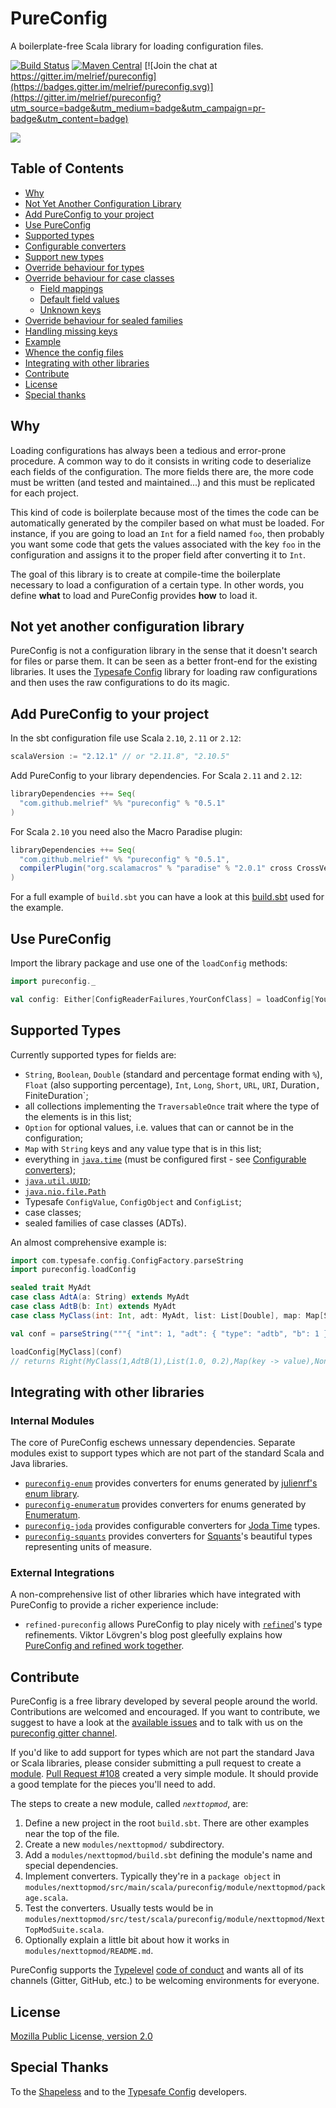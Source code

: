 # PureConfig

A boilerplate-free Scala library for loading configuration files.

[![Build Status](https://travis-ci.org/melrief/pureconfig.svg?branch=master)](https://travis-ci.org/melrief/pureconfig)
[![Maven Central](https://maven-badges.herokuapp.com/maven-central/com.github.melrief/pureconfig_2.11/badge.svg)](https://maven-badges.herokuapp.com/maven-central/com.github.melrief/pureconfig_2.11)
[![Join the chat at https://gitter.im/melrief/pureconfig](https://badges.gitter.im/melrief/pureconfig.svg)](https://gitter.im/melrief/pureconfig?utm_source=badge&utm_medium=badge&utm_campaign=pr-badge&utm_content=badge)

![](http://i.imgur.com/S5QUS8c.gif)


## Table of Contents

- [Why](#why)
- [Not Yet Another Configuration Library](#not-yet-another-configuration-library)
- [Add PureConfig to your project](#add-pureconfig-to-your-project)
- [Use PureConfig](#use-pureconfig)
- [Supported types](#supported-types)
- [Configurable converters](core/docs/configurable-converters.md)
- [Support new types](core/docs/support-new-types.md)
- [Override behaviour for types](core/docs/override-behaviour-for-types.md)
- [Override behaviour for case classes](core/docs/override-behaviour-for-case-classes.md)
  - [Field mappings](core/docs/override-behaviour-for-case-classes.md#field-mappings)
  - [Default field values](core/docs/override-behaviour-for-case-classes.md#default-field-values)
  - [Unknown keys](core/docs/override-behaviour-for-case-classes.md#unknown-keys)
- [Override behaviour for sealed families](core/docs/override-behaviour-for-sealed-families.md)
- [Handling missing keys](core/docs/handling-missing-keys.md)
- [Example](core/docs/example.md)
- [Whence the config files](core/docs/whence-the-config-files.md)
- [Integrating with other libraries](#integrating-with-other-libraries)
- [Contribute](#contribute)
- [License](#license)
- [Special thanks](#special-thanks)


## Why

Loading configurations has always been a tedious and error-prone procedure. A common way to do it
consists in writing code to deserialize each fields of the configuration. The more fields there are,
the more code must be written (and tested and maintained...) and this must be replicated for each project.

This kind of code is boilerplate because most of the times the code can be automatically generated by
the compiler based on what must be loaded. For instance, if you are going to load an `Int` for a field
named `foo`, then probably you want some code that gets the values associated with the key `foo` in
the configuration and assigns it to the proper field after converting it to `Int`.

The goal of this library is to create at compile-time the boilerplate necessary to load a configuration of a
certain type. In other words, you define **what** to load and PureConfig provides **how** to load it.


## Not yet another configuration library

PureConfig is not a configuration library in the sense that it doesn't search for files or parse them.
It can be seen as a better front-end for the existing libraries.
It uses the [Typesafe Config][typesafe-config] library for loading raw configurations and then
uses the raw configurations to do its magic.


## Add PureConfig to your project

In the sbt configuration file use Scala `2.10`, `2.11` or `2.12`:

```scala
scalaVersion := "2.12.1" // or "2.11.8", "2.10.5"
```

Add PureConfig to your library dependencies. For Scala `2.11` and `2.12`:

```scala
libraryDependencies ++= Seq(
  "com.github.melrief" %% "pureconfig" % "0.5.1"
)
```

For Scala `2.10` you need also the Macro Paradise plugin:

```scala
libraryDependencies ++= Seq(
  "com.github.melrief" %% "pureconfig" % "0.5.1",
  compilerPlugin("org.scalamacros" % "paradise" % "2.0.1" cross CrossVersion.full)
)
```

For a full example of `build.sbt` you can have a look at this [build.sbt](https://github.com/melrief/pureconfig/blob/master/example/build.sbt)
used for the example.


## Use PureConfig

Import the library package and use one of the `loadConfig` methods:

```scala
import pureconfig._

val config: Either[ConfigReaderFailures,YourConfClass] = loadConfig[YourConfClass]
```


## Supported Types

Currently supported types for fields are:
- `String`, `Boolean`, `Double` (standard
  and percentage format ending with `%`), `Float` (also supporting percentage),
  `Int`, `Long`, `Short`, `URL`, `URI`, Duration`, `FiniteDuration`;
- all collections implementing the `TraversableOnce` trait where the type of
  the elements is in this list;
- `Option` for optional values, i.e. values that can or cannot be in the configuration;
- `Map` with `String` keys and any value type that is in this list;
- everything in [`java.time`](https://docs.oracle.com/javase/8/docs/api/java/time/package-summary.html) (must be
  configured first - see [Configurable converters](#configurable-converters));
- [`java.util.UUID`](https://docs.oracle.com/javase/8/docs/api/java/util/UUID.html);
- [`java.nio.file.Path`](https://docs.oracle.com/javase/8/docs/api/java/nio/file/Path.html)
- Typesafe `ConfigValue`, `ConfigObject` and `ConfigList`;
- case classes;
- sealed families of case classes (ADTs).

An almost comprehensive example is:

```scala
import com.typesafe.config.ConfigFactory.parseString
import pureconfig.loadConfig

sealed trait MyAdt
case class AdtA(a: String) extends MyAdt
case class AdtB(b: Int) extends MyAdt
case class MyClass(int: Int, adt: MyAdt, list: List[Double], map: Map[String, String], option: Option[String])

val conf = parseString("""{ "int": 1, "adt": { "type": "adtb", "b": 1 }, "list": ["1", "20%"], "map": { "key": "value" } }""")

loadConfig[MyClass](conf)
// returns Right(MyClass(1,AdtB(1),List(1.0, 0.2),Map(key -> value),None))
```


## Integrating with other libraries

### Internal Modules

The core of PureConfig eschews unnessary dependencies. Separate modules exist to support types which are not part of the standard Scala and Java libraries.

- [`pureconfig-enum`](modules/enum/) provides converters for enums generated by [julienrf's enum library](https://github.com/julienrf/enum).
- [`pureconfig-enumeratum`](modules/enumeratum/) provides converters for enums generated by [Enumeratum](https://github.com/lloydmeta/enumeratum).
- [`pureconfig-joda`](modules/joda/) provides configurable converters for [Joda Time](http://www.joda.org/joda-time/) types.
- [`pureconfig-squants`](modules/squants/) provides converters for [Squants](http://www.squants.com/)'s beautiful types representing units of measure.

### External Integrations

A non-comprehensive list of other libraries which have integrated with PureConfig to provide a richer experience include:

- `refined-pureconfig` allows PureConfig to play nicely with [`refined`](https://github.com/fthomas/refined/)'s type refinements. Viktor Lövgren's blog post gleefully explains how [PureConfig and refined work together](https://blog.vlovgr.se/posts/2016-12-24-refined-configuration.html).


## Contribute

PureConfig is a free library developed by several people around the world.
Contributions are welcomed and encouraged. If you want to contribute, we suggest to have a look at the
[available issues](https://github.com/melrief/pureconfig/issues) and to talk with
us on the [pureconfig gitter channel](https://gitter.im/melrief/pureconfig?utm_source=badge&utm_medium=badge&utm_campaign=pr-badge&utm_content=badge).

If you'd like to add support for types which are not part the standard Java or Scala libraries, please consider submitting a pull request to create a [module](#internal-modules). [Pull Request #108](https://github.com/melrief/pureconfig/pull/108/files) created a very simple module. It should provide a good template for the pieces you'll need to add.

The steps to create a new module, called _`nexttopmod`_, are:

1. Define a new project in the root `build.sbt`. There are other examples near the top of the file.
2. Create a new  `modules/nexttopmod/` subdirectory.
3. Add a `modules/nexttopmod/build.sbt` defining the module's name and special dependencies.
4. Implement converters. Typically they're in a `package object` in `modules/nexttopmod/src/main/scala/pureconfig/module/nexttopmod/package.scala`.
5. Test the converters. Usually tests would be in `modules/nexttopmod/src/test/scala/pureconfig/module/nexttopmod/NextTopModSuite.scala`.
6. Optionally explain a little bit about how it works in `modules/nexttopmod/README.md`.

PureConfig supports the [Typelevel](http://typelevel.org/) [code of conduct](http://typelevel.org/conduct.html) and wants all of its channels (Gitter, GitHub, etc.) to be
welcoming environments for everyone.


## License

[Mozilla Public License, version 2.0](https://github.com/melrief/pureconfig/blob/master/LICENSE)


## Special Thanks

To the [Shapeless](https://github.com/milessabin/shapeless) and to the [Typesafe Config](https://github.com/typesafehub/config)
developers.

[typesafe-config]: https://github.com/typesafehub/config
